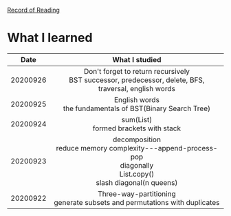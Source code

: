 <link rel="stylesheet" type="text/css" href="style.css">

[Record of Reading](index.html)

# What I learned

| Date | What I studied |
|:---:|:---:|
| 20200926 | Don't forget to return recursively<br>BST successor, predecessor, delete, BFS, traversal, english words |
| 20200925 | English words<br>the fundamentals of BST(Binary Search Tree) |
| 20200924 | sum(List)<br>formed brackets with stack |
| 20200923 | decomposition<br>reduce memory complexity---append-process-pop<br>diagonally<br>List.copy()<br>slash diagonal(n queens) |
| 20200922 | Three-way-partitioning<br>generate subsets and permutations with duplicates |
